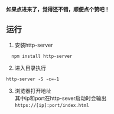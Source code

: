 **如果点进来了，觉得还不错，顺便点个赞吧！**

## 运行
1. 安装http-server
```
  npm install http-server
```

2. 进入目录执行
```
http-server -S -c=-1
```
 
3. 浏览器打开地址   
 其中ip和port在http-sever启动时会输出  
`https://[ip]:port/index.html`   
